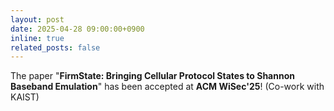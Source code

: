 ```yaml
---
layout: post
date: 2025-04-28 09:00:00+0900
inline: true
related_posts: false
---
```


The paper "**FirmState: Bringing Cellular Protocol States to Shannon Baseband Emulation**" has been accepted at **ACM WiSec'25**! (Co-work with KAIST)